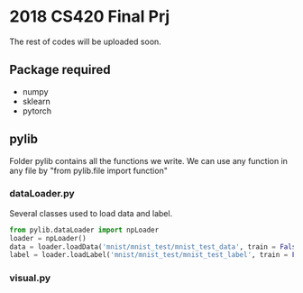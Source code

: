 # 2018 CS420 Final Prj
The rest of codes will be uploaded soon.

## Package required
- numpy
- sklearn
- pytorch

## pylib
Folder pylib contains all the functions we write. We can use any function in any file by "from pylib.file import function"

### dataLoader.py
Several classes used to load data and label.

```Python
from pylib.dataLoader import npLoader
loader = npLoader()
data = loader.loadData('mnist/mnist_test/mnist_test_data', train = False)
label = loader.loadLabel('mnist/mnist_test/mnist_test_label', train = False)
```
### visual.py